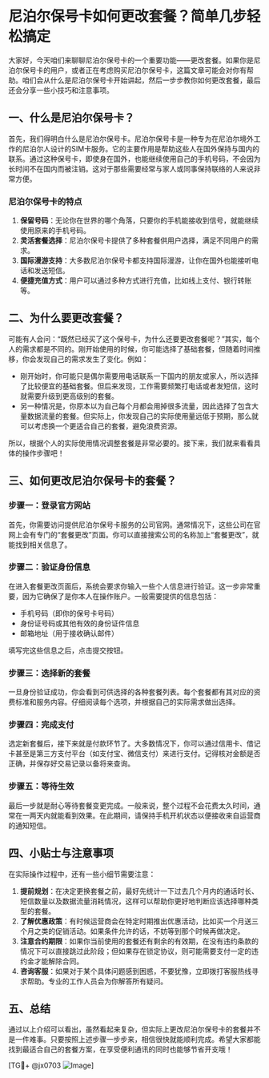 # 尼泊尔保号卡如何更改套餐？简单几步轻松搞定

大家好，今天咱们来聊聊尼泊尔保号卡的一个重要功能——更改套餐。如果你是尼泊尔保号卡的用户，或者正在考虑购买尼泊尔保号卡，这篇文章可能会对你有帮助。咱们会从什么是尼泊尔保号卡开始讲起，然后一步步教你如何更改套餐，最后还会分享一些小技巧和注意事项。

## 一、什么是尼泊尔保号卡？

首先，我们得明白什么是尼泊尔保号卡。尼泊尔保号卡是一种专为在尼泊尔境外工作的尼泊尔人设计的SIM卡服务。它的主要作用是帮助这些人在国外保持与国内的联系。通过这种保号卡，即使身在国外，也能继续使用自己的手机号码，不会因为长时间不在国内而被注销。这对于那些需要经常与家人或同事保持联络的人来说非常方便。

### 尼泊尔保号卡的特点

1. **保留号码**：无论你在世界的哪个角落，只要你的手机能接收到信号，就能继续使用原来的手机号码。
2. **灵活套餐选择**：尼泊尔保号卡提供了多种套餐供用户选择，满足不同用户的需求。
3. **国际漫游支持**：大多数尼泊尔保号卡都支持国际漫游，让你在国外也能接听电话和发送短信。
4. **便捷充值方式**：用户可以通过多种方式进行充值，比如线上支付、银行转账等。

## 二、为什么要更改套餐？

可能有人会问：“既然已经买了这个保号卡，为什么还要更改套餐呢？”其实，每个人的需求都是不同的。刚开始使用的时候，你可能选择了基础套餐，但随着时间推移，你会发现自己的需求发生了变化。例如：

- 刚开始时，你可能只是偶尔需要用电话联系一下国内的朋友或家人，所以选择了比较便宜的基础套餐。但后来发现，工作需要频繁打电话或者发短信，这时就需要升级到更高级别的套餐。
- 另一种情况是，你原本以为自己每个月都会用掉很多流量，因此选择了包含大量数据流量的套餐。但实际上，你发现自己的实际使用量远低于预期，那么就可以考虑换一个更适合自己的套餐，避免浪费资源。

所以，根据个人的实际使用情况调整套餐是非常必要的。接下来，我们就来看看具体的操作步骤吧！

## 三、如何更改尼泊尔保号卡的套餐？

### 步骤一：登录官方网站

首先，你需要访问提供尼泊尔保号卡服务的公司官网。通常情况下，这些公司在官网上会有专门的“套餐更改”页面。你可以直接搜索公司的名称加上“套餐更改”，就能找到相关信息了。

### 步骤二：验证身份信息

在进入套餐更改页面后，系统会要求你输入一些个人信息进行验证。这一步非常重要，因为它确保了是你本人在操作账户。一般需要提供的信息包括：

- 手机号码（即你的保号卡号码）
- 身份证号码或其他有效的身份证件信息
- 邮箱地址（用于接收确认邮件）

填写完这些信息之后，点击提交按钮。

### 步骤三：选择新的套餐

一旦身份验证成功，你会看到可供选择的各种套餐列表。每个套餐都有其对应的资费标准和服务内容。仔细阅读每个选项，并根据自己的实际需求做出选择。

### 步骤四：完成支付

选定新套餐后，接下来就是付款环节了。大多数情况下，你可以通过信用卡、借记卡甚至是第三方支付平台（如支付宝、微信支付）来进行支付。记得核对金额是否正确，并保存好交易记录以备将来查询。

### 步骤五：等待生效

最后一步就是耐心等待套餐变更完成。一般来说，整个过程不会花费太久时间，通常在一两天内就能看到效果。在此期间，请保持手机开机状态以便接收来自运营商的通知短信。

## 四、小贴士与注意事项

在实际操作过程中，还有一些小细节需要注意：

1. **提前规划**：在决定更换套餐之前，最好先统计一下过去几个月内的通话时长、短信数量以及数据流量消耗情况，这样可以帮助你更好地判断应该选择哪种类型的套餐。
2. **了解优惠政策**：有时候运营商会在特定时期推出优惠活动，比如买一个月送三个月之类的促销活动。如果条件允许的话，不妨等到那个时候再做决定。
3. **注意合约期限**：如果你当前使用的套餐还有剩余的有效期，在没有违约条款的情况下可以直接跳过此阶段；但如果存在锁定协议，则可能需要支付一定的违约金才能解除合同。
4. **咨询客服**：如果对于某个具体问题感到困惑，不要犹豫，立即拨打客服热线寻求帮助。专业的工作人员会为你解答所有疑问。

## 五、总结

通过以上介绍可以看出，虽然看起来复杂，但实际上更改尼泊尔保号卡的套餐并不是一件难事。只要按照上述步骤一步步来，相信很快就能顺利完成。希望大家都能找到最适合自己的套餐方案，在享受便利通讯的同时也能够节省开支哦！

[TG💪+ @jx0703 ![Image](https://github.com/user-attachments/assets/dbca1d08-cadb-493c-b0ec-ad6f7a83f270)]